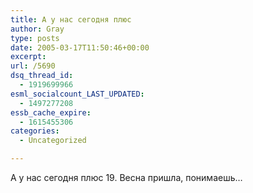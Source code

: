```yaml
---
title: А у нас сегодня плюс
author: Gray
type: posts
date: 2005-03-17T11:50:46+00:00
excerpt:
url: /5690
dsq_thread_id:
  - 1919699966
esml_socialcount_LAST_UPDATED:
  - 1497277208
essb_cache_expire:
  - 1615455306
categories:
  - Uncategorized

---
```








А у нас сегодня плюс 19. Весна пришла, понимаешь&#8230;